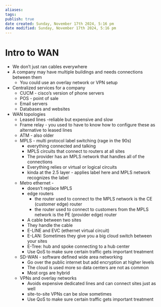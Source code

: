 ```yaml
---
aliases: 
tags: 
publish: true
date created: Sunday, November 17th 2024, 5:16 pm
date modified: Sunday, November 17th 2024, 5:16 pm
---
```


# Intro to WAN

- We don’t just ran cables everywhere
- A company may have multiple buildings and needs connections between them
    - You could use an overlay network or VPN setup
- Centralized services for a company
    - CUCM - cisco’s version of phone servers
    - POS - point of sale
    - Email servers
    - Databases and websites
- WAN topologies
    - Leased lines -reliable but expensive and slow
    - Frame relay - you used to have to know how to configure these as alternative to leased lines
    - ATM - also older
    - MPLS - multi protocol label switching (rage in the 90s)
        - everything connected and talking
        - MPLS circuits that connect to routers at all sites
        - The provider has an MPLS network that handles all of the connections
        - Everything relies or virtual or logical circuits
        - kinda at the 2.5 layer - applies label here and MPLS network recognizes the label
    - Metro ethernet -
        - doesn’t replace MPLS
        - edge routers
            - the router used to connect to the MPLS network is the CE (customer edge) router
            - the router used to connect to customers from the MPLS network is the PE (provider edge) router
        - A cable between two sites
        - They handle the cable
        - E-LINE and EVC (ethernet virtual circuit)
        - E-LAN: Sometimes they give you a big cloud switch between your sites
        - E-Tree: hub and spoke connecting to a hub center
        - Use QoS to make sure certain traffic gets important treatment
    - SD-WAN - software defined wide area networking
        - Go over the public internet but add encryption at higher levels
        - The cloud is used more so data centers are not as common
        - Most orgs are hybrid
    - VPNs and overlay networks
        - Avoids expensive dedicated lines and can connect sites just as well
        - site-to-site VPNs can be slow sometimes
        - Use QoS to make sure certain traffic gets important treatment